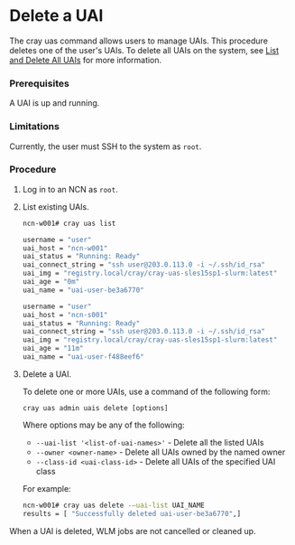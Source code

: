 # Delete a UAI

The cray uas command allows users to manage UAIs. This procedure deletes one of the user's UAIs. To delete all UAIs on the system, see [List and Delete All UAIs](List_and_Delete_All_UAIs.md) for more information.

### Prerequisites

A UAI is up and running.

### Limitations

Currently, the user must SSH to the system as `root`.

### Procedure

1.  Log in to an NCN as `root`.

2.  List existing UAIs.

    ```bash
    ncn-w001# cray uas list

    username = "user"
    uai_host = "ncn-w001"
    uai_status = "Running: Ready"
    uai_connect_string = "ssh user@203.0.113.0 -i ~/.ssh/id_rsa"
    uai_img = "registry.local/cray/cray-uas-sles15sp1-slurm:latest"
    uai_age = "0m"
    uai_name = "uai-user-be3a6770"

    username = "user"
    uai_host = "ncn-s001"
    uai_status = "Running: Ready"
    uai_connect_string = "ssh user@203.0.113.0 -i ~/.ssh/id_rsa"
    uai_img = "registry.local/cray/cray-uas-sles15sp1-slurm:latest"
    uai_age = "11m"
    uai_name = "uai-user-f488eef6"
    ```

3.  Delete a UAI.

    To delete one or more UAIs, use a command of the following form:

    ```
    cray uas admin uais delete [options]
    ```

    Where options may be any of the following:

    * `--uai-list '<list-of-uai-names>'` - Delete all the listed UAIs
    * `--owner <owner-name>` - Delete all UAIs owned by the named owner
    * `--class-id <uai-class-id>` - Delete all UAIs of the specified UAI class

    For example:

    ```bash
    ncn-w001# cray uas delete -–uai-list UAI_NAME
    results = [ "Successfully deleted uai-user-be3a6770",]
    ```

When a UAI is deleted, WLM jobs are not cancelled or cleaned up.

